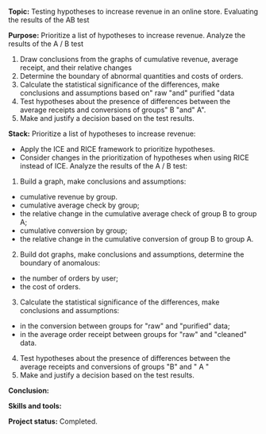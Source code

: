 __Topic:__ Testing hypotheses to increase revenue in an online store. Evaluating the results of the AB test

__Purpose:__ 
Prioritize a list of hypotheses to increase revenue.
Analyze the results of the A / B test
1. Draw conclusions from the graphs of cumulative revenue, average receipt, and their relative changes
2. Determine the boundary of abnormal quantities and costs of orders.
3. Calculate the statistical significance of the differences, make conclusions and assumptions based on" raw "and" purified "data 
4. Test hypotheses about the presence of differences between the average receipts and conversions of groups" B "and" A".
5. Make and justify a decision based on the test results.

__Stack:__
Prioritize a list of hypotheses to increase revenue:
- Apply the ICE and RICE framework to prioritize hypotheses.
- Consider changes in the prioritization of hypotheses when using RICE instead of ICE.
Analyze the results of the A / B test:
1. Build a graph, make conclusions and assumptions:
- cumulative revenue by group.
- cumulative average check by group;
- the relative change in the cumulative average check of group B to group A;
- cumulative conversion by group;
- the relative change in the cumulative conversion of group B to group A.
2. Build dot graphs, make conclusions and assumptions, determine the boundary of anomalous:
- the number of orders by user;
- the cost of orders.
3. Calculate the statistical significance of the differences, make conclusions and assumptions:
- in the conversion between groups for "raw" and "purified" data;
- in the average order receipt between groups for "raw" and "cleaned" data. 
4. Test hypotheses about the presence of differences between the average receipts and conversions of groups "B" and " A "
5. Make and justify a decision based on the test results.

__Conclusion:__ 

__Skills and tools:__ 

__Project status:__ Completed.


